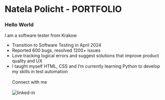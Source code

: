 # Natela Policht - PORTFOLIO
### Hello World
I am a software tester from Krakow
<br>
- Transition to Software Testing in April 2024<br>
- Reported 600 bugs, resolved 1200+ issues<br>
- Love tracking logical errors and suggest solutions that improve product quality and UX<br>
- I taught myself HTML, CSS and I’m currently learning Python to develop my skills in test automation<br>
<br>Connect with me<br>
<br>[<img align="left" alt="linked-in" src="https://img.shields.io/badge/linkedin-%230077B5.svg?&style=for-the-badge&logo=linkedin&logoColor=white" />](https://www.linkedin.com/in/natelapolicht/)
